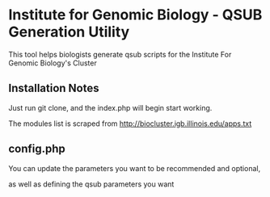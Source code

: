 Institute for Genomic Biology - QSUB Generation Utility
==============

This tool helps biologists generate qsub scripts for the Institute For Genomic Biology's Cluster


<h2>Installation Notes</h2>

Just run git clone, and the index.php will begin start working.

The modules list is scraped from  http://biocluster.igb.illinois.edu/apps.txt 


<h2>config.php</h2>
You can update the parameters you want to be recommended and optional,

as well as defining the qsub parameters you want
